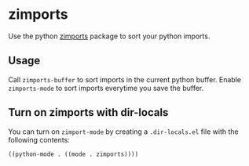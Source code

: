 # zimports

Use the python [zimports](https://github.com/sqlalchemyorg/zimports)
package to sort your python imports.

## Usage

Call `zimports-buffer` to sort imports in the current python buffer.
Enable `zimports-mode` to sort imports everytime you save the buffer.

## Turn on zimports with dir-locals

You can turn on `zimport-mode` by creating a `.dir-locals.el` file
with the following contents:

```elisp
((python-mode . ((mode . zimports))))
```
